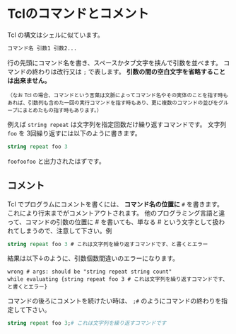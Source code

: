 # Tclのコマンドとコメント

Tcl の構文はシェルに似ています。

```tcl
コマンド名 引数1 引数2...
```

行の先頭にコマンド名を書き、スペースかタブ文字を挟んで引数を並べます。
コマンドの終わりは改行又は `;` で表します。 **引数の間の空白文字を省略することは出来ません。**

<small>（なお Tcl の場合、コマンドという言葉は文脈によってコマンド名やその実体のことを指す時もあれば、引数列も含めた一回の実行コマンドを指す時もあり、更に複数のコマンドの並びをグループにまとめたもの指す時もあります。）</small>

例えば `string repeat` は文字列を指定回数だけ繰り返すコマンドです。
文字列 `foo` を 3回繰り返すには以下のように書きます。

```tcl
string repeat foo 3
```

`foofoofoo` と出力されたはずです。

## コメント

Tcl でプログラムにコメントを書くには、 **コマンド名の位置に** `#` を書きます。
これにより行末までがコメントアウトされます。
他のプログラミング言語と違って、コマンドの引数の位置に # を書いても、単なる # という文字として扱われてしまうので、注意して下さい。例


```tcl
string repeat foo 3 # これは文字列を繰り返すコマンドです、と書くとエラー
```
結果は以下↓のように、引数個数間違いのエラーになります。
```
wrong # args: should be "string repeat string count"
while evaluating {string repeat foo 3 # これは文字列を繰り返すコマンドです、と書くとエラー}
```

コマンドの後ろにコメントを続けたい時は、 `;#` のようにコマンドの終わりを指定して下さい。

```tcl
string repeat foo 3;# これは文字列を繰り返すコマンドです
```

